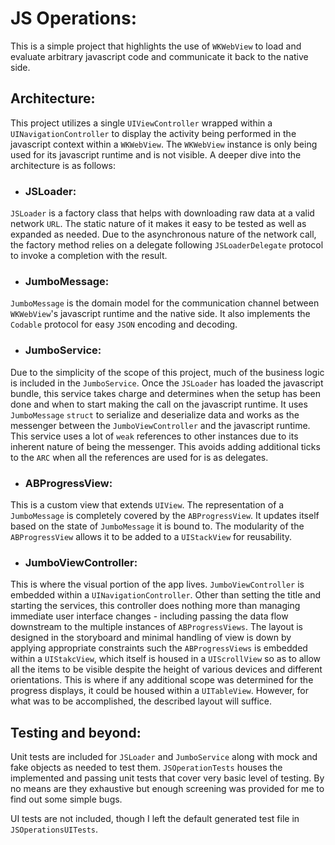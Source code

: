 #  JS Operations:
This is a simple project that highlights the use of `WKWebView` to load and evaluate arbitrary javascript code and communicate it back to the native side.

## Architecture:
This project utilizes a single `UIViewController` wrapped within a `UINavigationController` to display the activity being performed in the javascript context within a `WKWebView`. The `WKWebView` instance is only being used for its javascript runtime and is not visible. A deeper dive into the architecture is as follows:

* ### JSLoader:
`JSLoader` is a factory class that helps with downloading raw data at a valid network `URL`. The static nature of it makes it easy to be tested as well as expanded as needed. Due to the asynchronous nature of the network call, the factory method relies on a delegate following `JSLoaderDelegate` protocol to invoke a completion with the result.

* ### JumboMessage:
`JumboMessage` is the domain model for the communication channel between `WKWebView`'s javascript runtime and the native side. It also implements the `Codable` protocol for easy `JSON` encoding and decoding.

* ### JumboService:
Due to the simplicity of the scope of this project, much of the business logic is included in the `JumboService`. Once the `JSLoader` has loaded the javascript bundle, this service takes charge and determines when the setup has been done and when to start making the call on the javascript runtime. It uses `JumboMessage` `struct` to serialize and deserialize data and works as the messenger between the `JumboViewController` and the javascript runtime. This service uses a lot of `weak` references to other instances due to its inherent nature of being the messenger. This avoids adding additional ticks to the `ARC` when all the references are used for is as delegates.

* ### ABProgressView:
This is a custom view that extends `UIView`. The representation of a `JumboMessage` is completely covered by the `ABProgressView`. It updates itself based on the state of `JumboMessage` it is bound to. The modularity of the `ABProgressView` allows it to be added to a `UIStackView` for reusability.

* ### JumboViewController:
This is where the visual portion of the app lives. `JumboViewController` is embedded within a `UINavigationController`. Other than setting the title and starting the services, this controller does nothing more than managing immediate user interface changes - including passing the data flow downstream to the multiple instances of `ABProgressViews`. The layout is designed in the storyboard and minimal handling of view is down by applying appropriate constraints such the `ABProgressViews` is embedded within a `UIStakcView`, which itself is housed in a `UIScrollView` so as to allow all the items to be visible despite the height of various devices and different orientations. This is where if any additional scope was determined for the progress displays, it could be housed within a `UITableView`. However, for what was to be accomplished, the described layout will suffice.

## Testing and beyond:
Unit tests are included for `JSLoader` and `JumboService` along with mock and fake objects as needed to test them. `JSOperationTests` houses the implemented and passing unit tests that cover very basic level of testing. By no means are they exhaustive but enough screening was provided for me to find out some simple bugs.

UI tests are not included, though I left the default generated test file in `JSOperationsUITests`.
